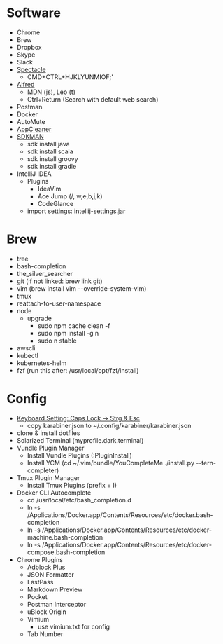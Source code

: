 # Software

- Chrome
- Brew
- Dropbox
- Skype
- Slack
- [Spectacle](https://www.spectacleapp.com)
  - CMD+CTRL+HJKLYUNMIOF;'
- [Alfred](https://www.alfredapp.com)
  - MDN (js), Leo (t)
  - Ctrl+Return (Search with default web search)
- Postman
- Docker
- AutoMute
- [AppCleaner](https://freemacsoft.net/appcleaner/)
- [SDKMAN](http://sdkman.io/install.html)
  - sdk install java
  - sdk install scala
  - sdk install groovy
  - sdk install gradle
- IntelliJ IDEA
  - Plugins
    - IdeaVim
    - Ace Jump (/, <Space>w,e,b,j,k)
    - CodeGlance
  - import settings: intellij-settings.jar

# Brew

- tree
- bash-completion
- the_silver_searcher
- git (if not linked: brew link git)
- vim (brew install vim --override-system-vim)
- tmux
- reattach-to-user-namespace
- node
  - upgrade
    - sudo npm cache clean -f
    - sudo npm install -g n
    - sudo n stable
- awscli
- kubectl
- kubernetes-helm
- fzf (run this after: /usr/local/opt/fzf/install)

# Config

- [Keyboard Setting: Caps Lock -> Strg & Esc](https://github.com/tekezo/Karabiner-Elements)
  - copy karabiner.json to ~/.config/karabiner/karabiner.json
- clone & install dotfiles
- Solarized Terminal (myprofile.dark.terminal)
- Vundle Plugin Manager
  - Install Vundle Plugins (:PluginInstall)
  - Install YCM (cd ~/.vim/bundle/YouCompleteMe ./install.py --tern-completer)
- Tmux Plugin Manager
  - Install Tmux Plugins (prefix + I)
- Docker CLI Autocomplete
  - cd /usr/local/etc/bash_completion.d
  - ln -s /Applications/Docker.app/Contents/Resources/etc/docker.bash-completion
  - ln -s /Applications/Docker.app/Contents/Resources/etc/docker-machine.bash-completion
  - ln -s /Applications/Docker.app/Contents/Resources/etc/docker-compose.bash-completion
- Chrome Plugins
  - Adblock Plus
  - JSON Formatter
  - LastPass
  - Markdown Preview
  - Pocket
  - Postman Interceptor
  - uBlock Origin
  - Vimium
    - use vimium.txt for config
  - Tab Number
